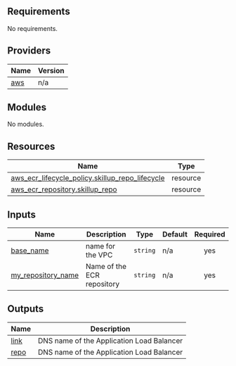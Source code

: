 ## Requirements

No requirements.

## Providers

| Name | Version |
|------|---------|
| <a name="provider_aws"></a> [aws](#provider\_aws) | n/a |

## Modules

No modules.

## Resources

| Name | Type |
|------|------|
| [aws_ecr_lifecycle_policy.skillup_repo_lifecycle](https://registry.terraform.io/providers/hashicorp/aws/latest/docs/resources/ecr_lifecycle_policy) | resource |
| [aws_ecr_repository.skillup_repo](https://registry.terraform.io/providers/hashicorp/aws/latest/docs/resources/ecr_repository) | resource |

## Inputs

| Name | Description | Type | Default | Required |
|------|-------------|------|---------|:--------:|
| <a name="input_base_name"></a> [base\_name](#input\_base\_name) | name for the VPC | `string` | n/a | yes |
| <a name="input_my_repository_name"></a> [my\_repository\_name](#input\_my\_repository\_name) | Name of the ECR repository | `string` | n/a | yes |

## Outputs

| Name | Description |
|------|-------------|
| <a name="output_link"></a> [link](#output\_link) | DNS name of the Application Load Balancer |
| <a name="output_repo"></a> [repo](#output\_repo) | DNS name of the Application Load Balancer |
